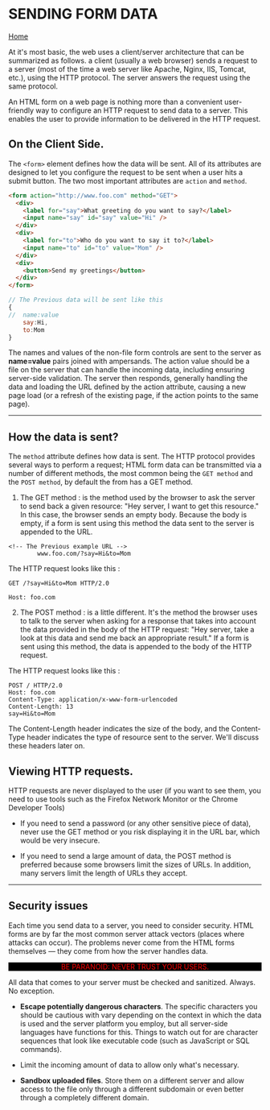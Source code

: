 # SENDING FORM DATA

[Home](https://sayefdeen.github.io/reading-notes301/)

At it's most basic, the web uses a client/server architecture that can be summarized as follows. a client (usually a web browser) sends a request to a server (most of the time a web server like Apache, Nginx, IIS, Tomcat, etc.), using the HTTP protocol. The server answers the request using the same protocol.

An HTML form on a web page is nothing more than a convenient user-friendly way to configure an HTTP request to send data to a server. This enables the user to provide information to be delivered in the HTTP request.

## On the Client Side.

The `<form>` element defines how the data will be sent. All of its attributes are designed to let you configure the request to be sent when a user hits a submit button. The two most important attributes are `action` and `method`.

```html
<form action="http://www.foo.com" method="GET">
  <div>
    <label for="say">What greeting do you want to say?</label>
    <input name="say" id="say" value="Hi" />
  </div>
  <div>
    <label for="to">Who do you want to say it to?</label>
    <input name="to" id="to" value="Mom" />
  </div>
  <div>
    <button>Send my greetings</button>
  </div>
</form>
```

```javascript
// The Previous data will be sent like this
{
//  name:value
    say:Hi,
    to:Mom
}
```

The names and values of the non-file form controls are sent to the server as **name=value** pairs joined with ampersands. The action value should be a file on the server that can handle the incoming data, including ensuring server-side validation. The server then responds, generally handling the data and loading the URL defined by the action attribute, causing a new page load (or a refresh of the existing page, if the action points to the same page).

---

## How the data is sent?

The `method` attribute defines how data is sent. The HTTP protocol provides several ways to perform a request; HTML form data can be transmitted via a number of different methods, the most common being the `GET method` and the `POST method`, by default the from has a GET method.

1. The GET method : is the method used by the browser to ask the server to send back a given resource: "Hey server, I want to get this resource." In this case, the browser sends an empty body. Because the body is empty, if a form is sent using this method the data sent to the server is appended to the URL.

```http
<!-- The Previous example URL -->
        www.foo.com/?say=Hi&to=Mom
```

The HTTP request looks like this :

    GET /?say=Hi&to=Mom HTTP/2.0

    Host: foo.com

2. The POST method : is a little different. It's the method the browser uses to talk to the server when asking for a response that takes into account the data provided in the body of the HTTP request: "Hey server, take a look at this data and send me back an appropriate result." If a form is sent using this method, the data is appended to the body of the HTTP request.

The HTTP request looks like this :

    POST / HTTP/2.0
    Host: foo.com
    Content-Type: application/x-www-form-urlencoded
    Content-Length: 13
    say=Hi&to=Mom

The Content-Length header indicates the size of the body, and the Content-Type header indicates the type of resource sent to the server. We'll discuss these headers later on.

## Viewing HTTP requests.

HTTP requests are never displayed to the user (if you want to see them, you need to use tools such as the Firefox Network Monitor or the Chrome Developer Tools)

- If you need to send a password (or any other sensitive piece of data), never use the GET method or you risk displaying it in the URL bar, which would be very insecure.

- If you need to send a large amount of data, the POST method is preferred because some browsers limit the sizes of URLs. In addition, many servers limit the length of URLs they accept.

---

## Security issues

Each time you send data to a server, you need to consider security. HTML forms are by far the most common server attack vectors (places where attacks can occur). The problems never come from the HTML forms themselves — they come from how the server handles data.

<p style="color:red; background-color:black; text-align: center; text-transform:uppercase  "> Be paranoid: Never trust your users.

All data that comes to your server must be checked and sanitized. Always. No exception.

- **Escape potentially dangerous characters**. The specific characters you should be cautious with vary depending on the context in which the data is used and the server platform you employ, but all server-side languages have functions for this. Things to watch out for are character sequences that look like executable code (such as JavaScript or SQL commands).

- Limit the incoming amount of data to allow only what's necessary.

- **Sandbox uploaded files**. Store them on a different server and allow access to the file only through a different subdomain or even better through a completely different domain.
